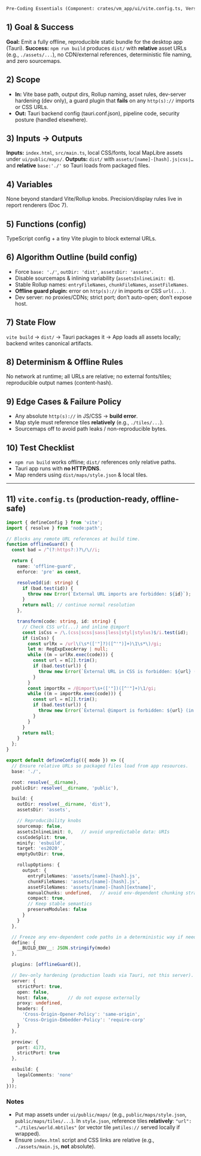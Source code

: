 ```md
Pre-Coding Essentials (Component: crates/vm_app/ui/vite.config.ts, Version/FormulaID: VM-ENGINE v0) — 86/89
```

## 1) Goal & Success

**Goal:** Emit a fully offline, reproducible static bundle for the desktop app (Tauri).
**Success:** `npm run build` produces `dist/` with **relative** asset URLs (e.g., `./assets/...`), no CDN/external references, deterministic file naming, and zero sourcemaps.

## 2) Scope

* **In:** Vite base path, output dirs, Rollup naming, asset rules, dev-server hardening (dev only), a guard plugin that **fails** on any `http(s)://` imports or CSS URLs.
* **Out:** Tauri backend config (tauri.conf.json), pipeline code, security posture (handled elsewhere).

## 3) Inputs → Outputs

**Inputs:** `index.html`, `src/main.ts`, local CSS/fonts, local MapLibre assets under `ui/public/maps/`.
**Outputs:** `dist/` with `assets/[name]-[hash].js|css|…` and **relative** `base:'./'` so Tauri loads from packaged files.

## 4) Variables

None beyond standard Vite/Rollup knobs. Precision/display rules live in report renderers (Doc 7).

## 5) Functions (config)

TypeScript config + a tiny Vite plugin to block external URLs.

## 6) Algorithm Outline (build config)

* Force `base: './'`, `outDir: 'dist'`, `assetsDir: 'assets'`.
* Disable sourcemaps & inlining variability (`assetsInlineLimit: 0`).
* Stable Rollup names: `entryFileNames`, `chunkFileNames`, `assetFileNames`.
* **Offline guard plugin:** error on `http(s)://` in imports or CSS `url(...)`.
* Dev server: no proxies/CDNs; strict port; don’t auto-open; don’t expose host.

## 7) State Flow

`vite build` → `dist/` → Tauri packages it → App loads all assets locally; backend writes canonical artifacts.

## 8) Determinism & Offline Rules

No network at runtime; all URLs are relative; no external fonts/tiles; reproducible output names (content-hash).

## 9) Edge Cases & Failure Policy

* Any absolute `http(s)://` in JS/CSS → **build error**.
* Map style must reference tiles **relatively** (e.g., `./tiles/...`).
* Sourcemaps off to avoid path leaks / non-reproducible bytes.

## 10) Test Checklist

* `npm run build` works offline; `dist/` references only relative paths.
* Tauri app runs with **no HTTP/DNS**.
* Map renders using `dist/maps/style.json` & local tiles.

---

## 11) `vite.config.ts` (production-ready, offline-safe)

```ts
import { defineConfig } from 'vite';
import { resolve } from 'node:path';

// Blocks any remote URL references at build time.
function offlineGuard() {
  const bad = /^(?:https?:)?\/\//i;

  return {
    name: 'offline-guard',
    enforce: 'pre' as const,

    resolveId(id: string) {
      if (bad.test(id)) {
        throw new Error(`External URL imports are forbidden: ${id}`);
      }
      return null; // continue normal resolution
    },

    transform(code: string, id: string) {
      // Check CSS url(...) and inline @import
      const isCss = /\.(css|scss|sass|less|styl|stylus)$/i.test(id);
      if (isCss) {
        const urlRx = /url\(\s*(['"]?)([^'")]+)\1\s*\)/gi;
        let m: RegExpExecArray | null;
        while ((m = urlRx.exec(code))) {
          const url = m[2].trim();
          if (bad.test(url)) {
            throw new Error(`External URL in CSS is forbidden: ${url} (in ${id})`);
          }
        }
        const importRx = /@import\s+(['"])([^'"]+)\1/gi;
        while ((m = importRx.exec(code))) {
          const url = m[2].trim();
          if (bad.test(url)) {
            throw new Error(`External @import is forbidden: ${url} (in ${id})`);
          }
        }
      }
      return null;
    }
  };
}

export default defineConfig(({ mode }) => ({
  // Ensure relative URLs so packaged files load from app resources.
  base: './',

  root: resolve(__dirname),
  publicDir: resolve(__dirname, 'public'),

  build: {
    outDir: resolve(__dirname, 'dist'),
    assetsDir: 'assets',

    // Reproducibility knobs
    sourcemap: false,
    assetsInlineLimit: 0,   // avoid unpredictable data: URIs
    cssCodeSplit: true,
    minify: 'esbuild',
    target: 'es2020',
    emptyOutDir: true,

    rollupOptions: {
      output: {
        entryFileNames: 'assets/[name]-[hash].js',
        chunkFileNames: 'assets/[name]-[hash].js',
        assetFileNames: 'assets/[name]-[hash][extname]',
        manualChunks: undefined,   // avoid env-dependent chunking strategies
        compact: true,
        // Keep stable semantics
        preserveModules: false
      }
    }
  },

  // Freeze any env-dependent code paths in a deterministic way if needed.
  define: {
    __BUILD_ENV__: JSON.stringify(mode)
  },

  plugins: [offlineGuard()],

  // Dev-only hardening (production loads via Tauri, not this server).
  server: {
    strictPort: true,
    open: false,
    host: false,       // do not expose externally
    proxy: undefined,
    headers: {
      'Cross-Origin-Opener-Policy': 'same-origin',
      'Cross-Origin-Embedder-Policy': 'require-corp'
    }
  },

  preview: {
    port: 4173,
    strictPort: true
  },

  esbuild: {
    legalComments: 'none'
  }
}));
```

### Notes

* Put map assets under `ui/public/maps/` (e.g., `public/maps/style.json`, `public/maps/tiles/...`).
  In `style.json`, reference tiles **relatively**: `"url": "./tiles/world.mbtiles"` (or vector tile `pmtiles://` served locally if wrapped).
* Ensure `index.html` script and CSS links are relative (e.g., `./assets/main.js`, **not** absolute).

